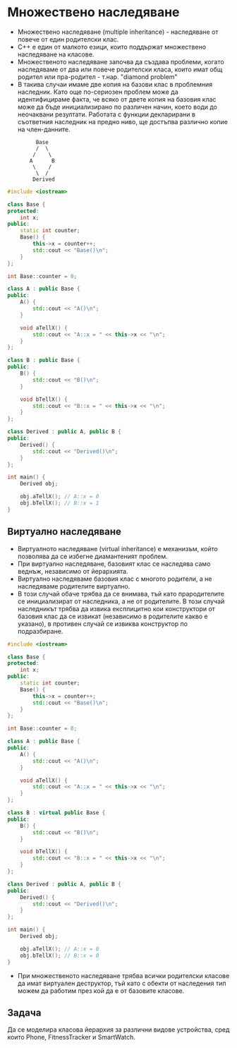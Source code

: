 # Множествено наследяване

<slidebreak/>

- Множествено наследяване (multiple inheritance) - наследяване от повече от един родителски клас.
- C++ е един от малкото езици, които поддържат множествено наследяване на класове.
- Множественото наследяване започва да създава проблеми, когато наследяваме от два или повече родителски класа, които имат общ родител или пра-родител - т.нар. "diamond problem"
- В такива случаи имаме две копия на базови клас в проблемния наследник. Като още по-сериозен проблем може да идентифицираме факта, че всяко от двете копия на базовия клас може да бъде инициализирано по различен начин, което води до неочаквани резултати. Работата с функции декларирани в съответния наследник на предно ниво, ще достъпва различно копие на член-данните.

<slidebreak/>

```
         Base
         /  \
        /    \
       A      B
        \    /
         \  /
        Derived
```

<slidebreak/>

```cpp
#include <iostream>

class Base {
protected:
    int x;
public:
    static int counter;
    Base() {
        this->x = counter++;
        std::cout << "Base()\n";
    }
};

int Base::counter = 0;

class A : public Base {
public:
    A() {
        std::cout << "A()\n";
    }

    void aTellX() {
        std::cout << "A::x = " << this->x << "\n";
    }
};

class B : public Base {
public:
    B() {
        std::cout << "B()\n";
    }

    void bTellX() {
        std::cout << "B::x = " << this->x << "\n";
    }
};

class Derived : public A, public B {
public:
    Derived() {
        std::cout << "Derived()\n";
    }
};

int main() {
    Derived obj;

    obj.aTellX(); // A::x = 0
    obj.bTellX(); // B::x = 1
}
```

<slidebreak/>

## Виртуално наследяване

- Виртуалното наследяване (virtual inheritance) е механизъм, който позволява да се избегне диамантеният проблем.
- При виртуално наследяване, базовият клас се наследява само веднъж, независимо от йерархията.
- Виртуално наследяваме базовия клас с многото родители, а не наследяваме родителите виртуално.
- В този случай обаче трябва да се внимава, тъй като прародителите се инициализират от наследника, а не от родителите. В този случай наследникът трябва да извика експлицитно кои конструктори от базовия клас да се извикат (независимо в родителите какво е указано), в противен случай се извиква конструктор по подразбиране.

<slidebreak/>

```cpp
#include <iostream>

class Base {
protected:
    int x;
public:
    static int counter;
    Base() {
        this->x = counter++;
        std::cout << "Base()\n";
    }
};

int Base::counter = 0;

class A : public Base {
public:
    A() {
        std::cout << "A()\n";
    }

    void aTellX() {
        std::cout << "A::x = " << this->x << "\n";
    }
};

class B : virtual public Base {
public:
    B() {
        std::cout << "B()\n";
    }

    void bTellX() {
        std::cout << "B::x = " << this->x << "\n";
    }
};

class Derived : public A, public B {
public:
    Derived() {
        std::cout << "Derived()\n";
    }
};

int main() {
    Derived obj;

    obj.aTellX(); // A::x = 0
    obj.bTellX(); // B::x = 0
}
```

- При множественото наследяване трябва всички родителски класове да имат виртуален деструктор, тъй като с обекти от наследения тип можем да работим през кой да е от базовите класове.

<slidebreak/>

## Задача

Да се моделира класова йерархия за различни видове устройства, сред които Phone, FitnessTracker и SmartWatch.